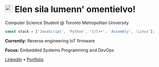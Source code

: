 # <img src="https://media.giphy.com/media/TcdpZwYDPlWXC/giphy.gif" width="25" /> Elen sila lumenn' omentielvo!

Computer Science Student @ Toronto Metropolitan University

```javascript
const stack = ['JavaScript', 'Python', 'C/C++', 'Assembly', 'Linux'];
```

**Currently:** Reverse engineering IoT firmware

**Focus:** Embedded Systems Programming and DevOps

[LinkedIn](https://www.linkedin.com/in/bhavdeeparora/) • [Portfolio](https://bhavdeep.vercel.app/)



